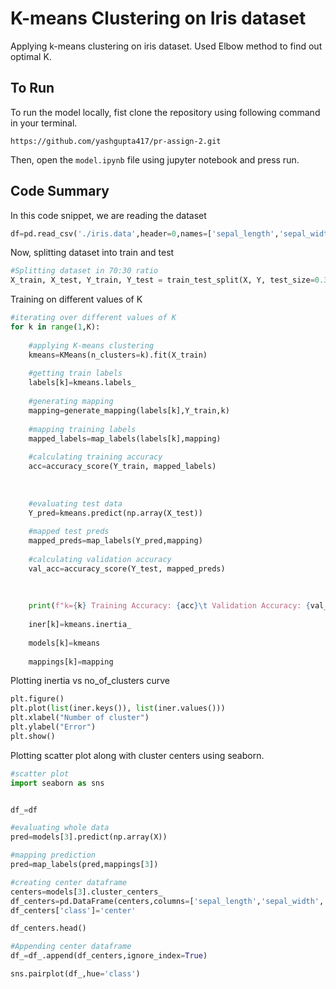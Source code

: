 # K-means Clustering on Iris dataset

Applying k-means clustering on iris dataset. Used Elbow method to find out optimal K.

## To Run
To run the model locally, fist clone the repository using following command in your terminal.
```
https://github.com/yashgupta417/pr-assign-2.git
```
Then, open the `model.ipynb` file using jupyter notebook and press run.

## Code Summary

In this code snippet, we are reading the dataset
```python
df=pd.read_csv('./iris.data',header=0,names=['sepal_length','sepal_width','petal_length','petal_width','class'])
```

Now, splitting dataset into train and test
```python
#Splitting dataset in 70:30 ratio
X_train, X_test, Y_train, Y_test = train_test_split(X, Y, test_size=0.3,random_state=66)
```

Training on different values of K
```python
#iterating over different values of K
for k in range(1,K):
    
    #applying K-means clustering
    kmeans=KMeans(n_clusters=k).fit(X_train)
    
    #getting train labels
    labels[k]=kmeans.labels_
    
    #generating mapping
    mapping=generate_mapping(labels[k],Y_train,k)
    
    #mapping training labels
    mapped_labels=map_labels(labels[k],mapping)
    
    #calculating training accuracy
    acc=accuracy_score(Y_train, mapped_labels)
    
    
    
    #evaluating test data
    Y_pred=kmeans.predict(np.array(X_test))
    
    #mapped test preds
    mapped_preds=map_labels(Y_pred,mapping)
    
    #calculating validation accuracy
    val_acc=accuracy_score(Y_test, mapped_preds)
    
    
    
    print(f"k={k} Training Accuracy: {acc}\t Validation Accuracy: {val_acc}")
    
    iner[k]=kmeans.inertia_
    
    models[k]=kmeans
    
    mappings[k]=mapping
```

Plotting inertia vs no_of_clusters curve
```python
plt.figure()
plt.plot(list(iner.keys()), list(iner.values()))
plt.xlabel("Number of cluster")
plt.ylabel("Error")
plt.show()
```

Plotting scatter plot along with cluster centers using seaborn.
```python
#scatter plot
import seaborn as sns


df_=df

#evaluating whole data
pred=models[3].predict(np.array(X))

#mapping prediction
pred=map_labels(pred,mappings[3])

#creating center dataframe
centers=models[3].cluster_centers_
df_centers=pd.DataFrame(centers,columns=['sepal_length','sepal_width','petal_length','petal_width'])
df_centers['class']='center'

df_centers.head()

#Appending center dataframe
df_=df_.append(df_centers,ignore_index=True)        

sns.pairplot(df_,hue='class')
```
